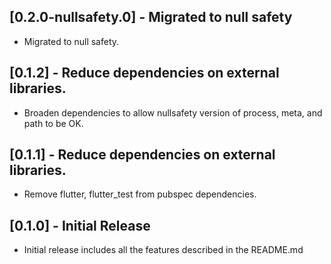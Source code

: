 ## [0.2.0-nullsafety.0] - Migrated to null safety

* Migrated to null safety.

## [0.1.2] - Reduce dependencies on external libraries.

* Broaden dependencies to allow nullsafety version of process, meta, and path to be OK.

## [0.1.1] - Reduce dependencies on external libraries.

* Remove flutter, flutter_test from pubspec dependencies.

## [0.1.0] - Initial Release

* Initial release includes all the features described in the README.md
